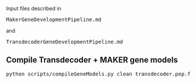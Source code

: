 <p>Input files described in <pre>MakerGeneDevelopmentPipeline.md</pre> and <pre>TransdecoderGeneDevelopmentPipeline.md</pre></p>

## Compile Transdecoder + MAKER gene models
<pre>python scripts/compileGeneModels.py clean_transdecoder.pep.fasta clean_transdecoder.cds.fasta transcripts.fasta.transdecoder.genomeCentric.gff3 all.maker.proteins.fasta all.maker.cds.fasta all.maker.genes.gff3 polishedScaffoldLengths.txt transcripts.gff3 transcripts.fasta.transdecoder.bed 100</pre>

